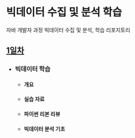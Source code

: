 # 빅데이터 수집 및 분석 학습
자바 개발자 과정 빅데이터 수집 및 분석, 학습 리포지토리

## [1일차](https://github.com/KangJeongTaek/bigdata-analysis-2024/blob/main/Day01.md)
- ### 빅데이터 학습
    - #### 개요
    - #### 실습 자료
    - #### 파이썬 리본 리뷰
    - #### 빅데이터 분석 기초